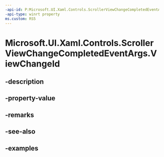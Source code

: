 ```yaml
---
-api-id: P:Microsoft.UI.Xaml.Controls.ScrollerViewChangeCompletedEventArgs.ViewChangeId
-api-type: winrt property
ms.custom: RS5
---
```


<!-- Property syntax.
public int ViewChangeId { get; }
-->

# Microsoft.UI.Xaml.Controls.ScrollerViewChangeCompletedEventArgs.ViewChangeId

## -description

## -property-value

## -remarks

## -see-also

## -examples

